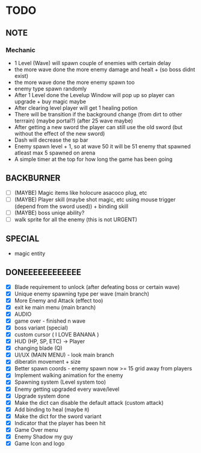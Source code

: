 # TODO
## NOTE

### Mechanic
- 1 Level (Wave) will spawn couple of enemies with certain delay
- the more wave done the more enemy damage and healt + (so boss didnt exist)
- the more wave done the more enemy spawn too
- enemy type spawn randomly
- After 1 Level done the Levelup Window will pop up so player can upgrade + buy magic maybe
- After clearing level player will get 1 healing potion
- There will be transition if the background change (from dirt to other terrrain) (maybe portal?) (after 25 wave maybe)
- After getting a new sword the player can still use the old sword (but without the effect of the new sword)
- Dash will decrease the sp bar
- Enemy spawn level + 1, so at wave 50 it will be 51 enemy that spawned atleast max 5 spawned on arena
- A simple timer at the top for how long the game has been going

## BACKBURNER
- [ ] (MAYBE) Magic items like holocure asacoco plug, etc
- [ ] (MAYBE) Player skill (maybe shot magic, etc using mouse trigger (depend from the sword used)) + binding skill
- [ ] (MAYBE) boss uniqe ability?
- [ ] walk sprite for all the enemy (this is not URGENT)

## SPECIAL
- magic entity

## DONEEEEEEEEEEEE
- [x] Blade requirement to unlock (after defeating boss or certain wave)
- [x] Unique enemy spawning type per wave (main branch)
- [x] More Enemy and Attack (effect too)
- [x] exit ke main menu (main branch)
- [x] AUDIO
- [x] game over - finished n wave
- [x] boss variant (special)
- [x] custom cursor ( I LOVE BANANA )
- [x] HUD (HP, SP, ETC) -> Player
- [x] changing blade (Q)
- [x] UI/UX (MAIN MENU) - look main branch
- [x] diberatin movement + size
- [x] Better spawn coords - enemy spawn now >= 15 grid away from players
- [x] Implement walking animation for the enemy
- [x] Spawning system (Level system too)
- [x] Enemy getting upgraded every wave/level
- [x] Upgrade system done
- [x] Make the dict can disable the default attack (custom attack)
- [x] Add binding to heal (maybe `R`)
- [x] Make the dict for the sword variant
- [x] Indicator that the player has been hit
- [x] Game Over menu
- [x] Enemy Shadow my guy
- [x] Game Icon and logo
